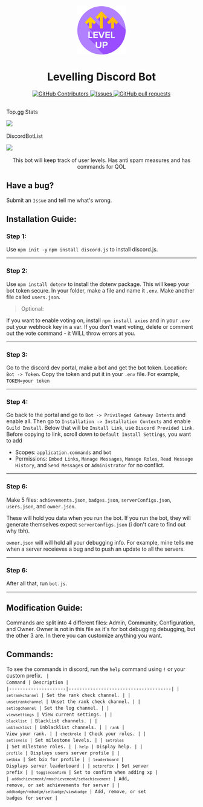 <div align="center">
    <img src="./image.png" height="128" >
</div>
<h1 align="center">Levelling Discord Bot</h1>
<p align="center">
    <a href="https://github.com/JayNightmare/Level-Discord-Bot/graphs/contributors">
      <img alt="GitHub Contributors" src="https://img.shields.io/github/contributors/JayNightmare/Level-Discord-Bot?color=2db94d" />
    </a>
    <a href="https://github.com/JayNightmare/Level-Discord-Bot/issues">
      <img alt="Issues" src="https://img.shields.io/github/issues/JayNightmare/Level-Discord-Bot?color=0088ff" />
    </a>
    <a href="https://github.com/JayNightmare/Level-Discord-Bot/pulls">
      <img alt="GitHub pull requests" src="https://img.shields.io/github/issues-pr/JayNightmare/Level-Discord-Bot?color=0088ff" />
    </a>
    <br />
    <br />
    <div >
        <p>Top.gg Stats</p>
        <a href="https://top.gg/bot/1278098225353719869">
          <img src="https://top.gg/api/widget/upvotes/1278098225353719869.svg">
        </a>
        <p>DiscordBotList</p>
        <a href="https://discordbotlist.com/bots/level-bot">
            <img src="https://discordbotlist.com/api/v1/bots/1278098225353719869/widget">
        </a>
    </div>
</p>
<p align="center">This bot will keep track of user levels. Has anti spam measures and has commands for QOL</p>

## Have a bug?
Submit an `Issue` and tell me what's wrong.

## Installation Guide:
### Step 1:
Use `npm init -y` `npm install discord.js` to install discord.js.

---

### Step 2:
Use `npm install dotenv` to install the dotenv package. This will keep your bot token secure. In your folder, make a file and name it `.env`. Make another file called `users.json`.

> Optional:

If you want to enable voting on, install `npm install axios` and in your `.env` put your webhook key in a var. If you don't want voting, delete or comment out the vote command - it WILL throw errors at you.

---

### Step 3:
Go to the discord dev portal, make a bot and get the bot token. Location: `Bot -> Token`. Copy the token and put it in your `.env` file. For example, `TOKEN=your token`

---

### Step 4:
Go back to the portal and go to `Bot -> Privileged Gateway Intents` and enable all. Then go to `Installation -> Installation Contexts` and enable `Guild Install`. Below that will be `Install Link`, use `Discord Provided Link`. Before copying to link, scroll down to `Default Install Settings`, you want to add
- Scopes: `application.commands` and `bot`
- Permissions: `Embed Links`, `Manage Messages`, `Manage Roles`, `Read Message History`, and `Send Messages` or `Administrator` for no conflict.

---

### Step 6:
Make 5 files: `achievements.json`, `badges.json`, `serverConfigs.json`, `users.json`, and `owner.json`.

These will hold you data when you run the bot. If you run the bot, they will generate themselves expect `serverConfigs.json` (i don't care to find out why tbh).

`owner.json` will will hold all your debugging info. For example, mine tells me when a server receieves a bug and to push an update to all the servers.

---

### Step 6:
After all that, run `bot.js`.

---

## Modification Guide:
Commands are split into 4 different files: Admin, Community, Configuration, and Owner. Owner is not in this file as it's for bot debugging debugging, but the other 3 are. In there you can customize anything you want. 

## Commands:
To see the commands in discord, run the `help` command using `!` or your custom prefix.
<code align=center>
| Command             | Description                          |
|---------------------|--------------------------------------|
| `setrankchannel`    | Set the rank check channel.          |
| `unsetrankchannel`  | Unset the rank check channel.        |
| `setlogchannel`     | Set the log channel.                 |
| `viewsettings`      | View current settings.               |
| `blacklist`         | Blacklist channels.                  |
| `unblacklist`       | Unblacklist channels.                |
| `rank`              | View your rank.                      |
| `checkrole`         | Check your roles.                    |
| `setlevels`         | Set milestone levels.                |
| `setroles`          | Set milestone roles.                 |
| `help`              | Display help.                        |
| `profile`           | Displays users server profile        |
| `setbio`            | Set bio for profile                  |
| `leaderboard`       | Displays server leaderboard          |
| `setprefix`         | Set server prefix                    |
| `toggleconfirm`     | Set to confirm when adding xp        |
| `addachievement/rmachievement/setachievement`  | Add, remove, or set achievements for server          |
| `addbadge/rmbadge/setbadge/viewbadge`          | Add, remove, or set badges for server              |

</code>
